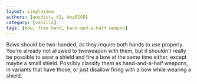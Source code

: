 ```yaml
---
layout: singleidea
authors: [aosdict, K2, AmyBSOD]
category: [vanilla]
tags: [bow, free hand, hand-and-a-half weapon]
---
```

Bows should be two-handed, as they require both hands to use properly. You're already not allowed to twoweapon with them, but it shouldn't really be possible to wear a shield and fire a bow at the same time either, except maybe a small shield. Possibly classify them as hand-and-a-half weapons, in variants that have those, or just disallow firing with a bow while wearing a shield.
